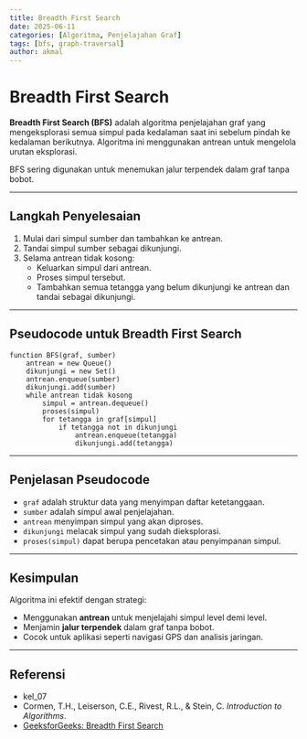 ```yaml
---
title: Breadth First Search
date: 2025-06-11
categories: [Algoritma, Penjelajahan Graf]
tags: [bfs, graph-traversal]
author: akmal
---
```


# Breadth First Search

**Breadth First Search (BFS)** adalah algoritma penjelajahan graf yang mengeksplorasi semua simpul pada kedalaman saat ini sebelum pindah ke kedalaman berikutnya. Algoritma ini menggunakan antrean untuk mengelola urutan eksplorasi.

BFS sering digunakan untuk menemukan jalur terpendek dalam graf tanpa bobot.

---

## Langkah Penyelesaian

1. Mulai dari simpul sumber dan tambahkan ke antrean.
2. Tandai simpul sumber sebagai dikunjungi.
3. Selama antrean tidak kosong:
   - Keluarkan simpul dari antrean.
   - Proses simpul tersebut.
   - Tambahkan semua tetangga yang belum dikunjungi ke antrean dan tandai sebagai dikunjungi.

---

## Pseudocode untuk Breadth First Search

```text
function BFS(graf, sumber)
    antrean = new Queue()
    dikunjungi = new Set()
    antrean.enqueue(sumber)
    dikunjungi.add(sumber)
    while antrean tidak kosong
        simpul = antrean.dequeue()
        proses(simpul)
        for tetangga in graf[simpul]
            if tetangga not in dikunjungi
                antrean.enqueue(tetangga)
                dikunjungi.add(tetangga)
```

---

## Penjelasan Pseudocode

- `graf` adalah struktur data yang menyimpan daftar ketetanggaan.
- `sumber` adalah simpul awal penjelajahan.
- `antrean` menyimpan simpul yang akan diproses.
- `dikunjungi` melacak simpul yang sudah dieksplorasi.
- `proses(simpul)` dapat berupa pencetakan atau penyimpanan simpul.

---

## Kesimpulan

Algoritma ini efektif dengan strategi:
- Menggunakan **antrean** untuk menjelajahi simpul level demi level.
- Menjamin **jalur terpendek** dalam graf tanpa bobot.
- Cocok untuk aplikasi seperti navigasi GPS dan analisis jaringan.

---

## Referensi

- kel_07
- Cormen, T.H., Leiserson, C.E., Rivest, R.L., & Stein, C. *Introduction to Algorithms*.
- [GeeksforGeeks: Breadth First Search](https://www.geeksforgeeks.org/breadth-first-search-or-bfs-for-a-graph/)